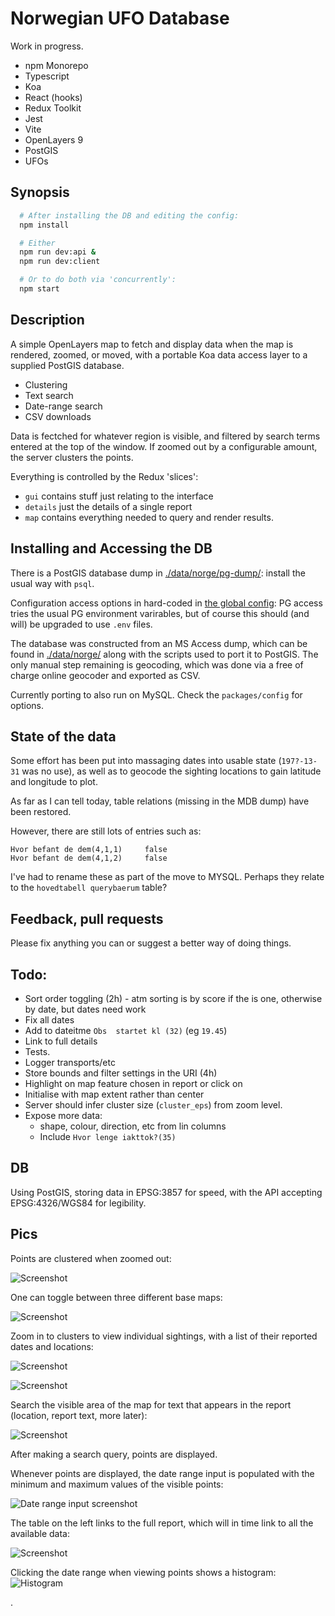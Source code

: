 # Norwegian UFO Database

Work in progress.

* npm Monorepo
* Typescript 
* Koa
* React (hooks)
* Redux Toolkit 
* Jest
* Vite 
* OpenLayers 9
* PostGIS
* UFOs

## Synopsis

```bash
  # After installing the DB and editing the config:
  npm install

  # Either
  npm run dev:api &
  npm run dev:client

  # Or to do both via 'concurrently':
  npm start
```

## Description

A simple OpenLayers map to fetch and display data when the map is rendered, zoomed, or moved, with a portable Koa data access layer to a supplied PostGIS database.

* Clustering
* Text search
* Date-range search
* CSV downloads

Data is fectched for whatever region is visible, and filtered by search terms entered at the top of the window. If zoomed out
by a configurable amount, the server clusters the points.

Everything is controlled by the Redux 'slices':

- `gui` contains stuff just relating to the interface
- `details` just the details of a single report
- `map` contains everything needed to query and render results.

## Installing and Accessing the DB

There is a PostGIS database dump in [./data/norge/pg-dump/](./data/norge/pg-dump/): install the usual way with `psql`.

Configuration access options in hard-coded  in [the global config](./packages/config/): PG access tries the usual PG environment varirables, but of course this should (and will) be upgraded to use `.env` files.

The database was constructed from an MS Access dump, which can be found in [./data/norge/](./data/norge/) along with the scripts used to port it to PostGIS. The only manual step remaining is geocoding, which was done via a free of charge online geocoder and exported as CSV.

Currently porting to also run on MySQL. Check the `packages/config` for options.

## State of the data

Some effort has been put into massaging dates into usable state (`197?-13-31` was no use), as well as to geocode the sighting locations to gain latitude and longitude to plot.

As far as I can tell today, table relations (missing in the MDB dump) have been restored.

However, there are still lots of entries such as:

    Hvor befant de dem(4,1,1)	  false
    Hvor befant de dem(4,1,2)	  false

I've had to rename these as part of the move to MYSQL. Perhaps they relate to the `hovedtabell querybaerum` table?

## Feedback, pull requests

Please fix anything you can or suggest a better way of doing things.

## Todo:

* Sort order toggling (2h) - atm sorting is by score if the is one, otherwise by date, but dates need work
* Fix all dates
* Add to dateitme `Obs  startet kl (32)` (eg `19.45`)
* Link to full details
* Tests.
* Logger transports/etc
* Store bounds and filter settings in the URI (4h)
* Highlight on map feature chosen in report or click on
* Initialise with map extent rather than center
* Server should infer cluster size (`cluster_eps`) from zoom level.
* Expose more data: 
  * shape, colour, direction, etc from lin columns
  * Include `Hvor lenge iakttok?(35)`

## DB

Using PostGIS, storing data in EPSG:3857 for speed, with the API accepting EPSG:4326/WGS84 for legibility.

## Pics

Points are clustered when zoomed out:

![Screenshot](./docs/images/Screenshot%202024-03-17%20181056.png)

One can toggle between three different base maps:

![Screenshot](./docs/images/Screenshot%202024-03-17%20202144.png)

Zoom in to clusters to view individual sightings, with a list of their reported dates and locations:

![Screenshot](./docs/images/Screenshot%202024-03-17%20181156.png)

![Screenshot](./docs/images/Screenshot%202024-03-17%20181241.png)

Search the visible area of the map for text that appears in the report (location, report text, more later):

![Screenshot](./docs/images/Screenshot%202024-03-17%20202028.png)

After making a search query, points are displayed.

Whenever points are displayed, the date range input is populated with the minimum and maximum values of the visible points:

![Date range input screenshot](./docs/images/date-range.png)

The table on the left links to the full report, which will in time link to all the available data:

![Screenshot](./docs/images/Screenshot%202024-03-17%20181317.png)

Clicking the date range when viewing points shows a histogram:
![Histogram](./docs/images/histogram.png)

.